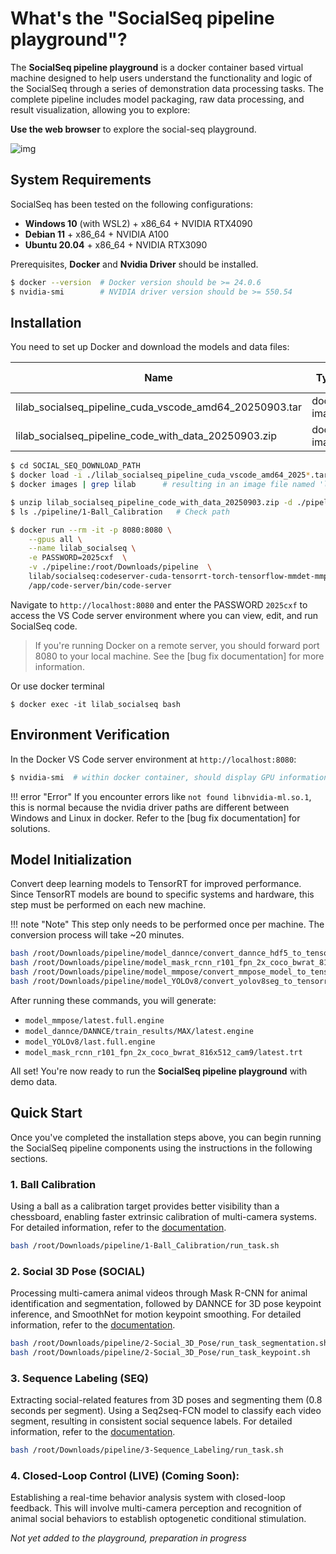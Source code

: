 # What's the "SocialSeq pipeline playground"?

The **SocialSeq pipeline playground** is a docker container based virtual machine designed to help users understand the functionality and logic of the SocialSeq through a series of demonstration data processing tasks. The complete pipeline includes model packaging, raw data processing, and result visualization, allowing you to explore:

**Use the web browser** to explore the social-seq playground.

![img](../../../assets/images/web-gui.jpg)


## System Requirements

SocialSeq has been tested on the following configurations:

- **Windows 10** (with WSL2) + x86_64 + NVIDIA RTX4090
- **Debian 11** + x86_64 + NVIDIA A100
- **Ubuntu 20.04** + x86_64 + NVIDIA RTX3090

Prerequisites, **Docker** and **Nvidia Driver** should be installed.

```bash
$ docker --version  # Docker version should be >= 24.0.6
$ nvidia-smi        # NVIDIA driver version should be >= 550.54
```

## Installation

You need to set up Docker and download the models and data files:

| Name | Type | Download link |
| --- | --- | ---|
| lilab_socialseq_pipeline_cuda_vscode_amd64_20250903.tar | docker image | [Download🔗](https://pan.baidu.com/s/1MDIEdxTpE32u07u2g7PP0Q?pwd=4jj2) |
| lilab_socialseq_pipeline_code_with_data_20250903.zip | docker image | *Same above* |

```bash
$ cd SOCIAL_SEQ_DOWNLOAD_PATH
$ docker load -i ./lilab_socialseq_pipeline_cuda_vscode_amd64_2025*.tar
$ docker images | grep lilab      # resulting in an image file named 'lilab*'

$ unzip lilab_socialseq_pipeline_code_with_data_20250903.zip -d ./pipeline  # Unzip file
$ ls ./pipeline/1-Ball_Calibration   # Check path

$ docker run --rm -it -p 8080:8080 \
    --gpus all \
    --name lilab_socialseq \
    -e PASSWORD=2025cxf  \
    -v ./pipeline:/root/Downloads/pipeline  \
    lilab/socialseq:codeserver-cuda-tensorrt-torch-tensorflow-mmdet-mmpose-dannce-yolo-20250903 \
    /app/code-server/bin/code-server
```

Navigate to `http://localhost:8080` and enter the PASSWORD `2025cxf` to access the VS Code server environment where you can view, edit, and run SocialSeq code.


> If you're running Docker on a remote server, you should forward port 8080 to your local machine. See the [bug fix documentation] for more information.

Or use docker terminal
```
$ docker exec -it lilab_socialseq bash
```

## Environment Verification

In the Docker VS Code server environment at `http://localhost:8080`:

```bash
$ nvidia-smi  # within docker container, should display GPU information
```

!!! error "Error"
    If you encounter errors like `not found libnvidia-ml.so.1`, this is normal because the nvidia driver paths are different between Windows and Linux in docker. Refer to the [bug fix documentation] for solutions.

## Model Initialization

Convert deep learning models to TensorRT for improved performance. Since TensorRT models are bound to specific systems and hardware, this step must be performed on each new machine.

!!! note "Note"
    This step only needs to be performed once per machine. The conversion process will take ~20 minutes.

```bash
bash /root/Downloads/pipeline/model_dannce/convert_dannce_hdf5_to_tensorrt.sh
bash /root/Downloads/pipeline/model_mask_rcnn_r101_fpn_2x_coco_bwrat_816x512_cam9/convert_mmdet_model_to_tensorrt.sh
bash /root/Downloads/pipeline/model_mmpose/convert_mmpose_model_to_tensorrt.sh
bash /root/Downloads/pipeline/model_YOLOv8/convert_yolov8seg_to_tensorrt.sh
```

After running these commands, you will generate:

- `model_mmpose/latest.full.engine`
- `model_dannce/DANNCE/train_results/MAX/latest.engine`
- `model_YOLOv8/last.full.engine`
- `model_mask_rcnn_r101_fpn_2x_coco_bwrat_816x512_cam9/latest.trt`

All set! You're now ready to run the **SocialSeq pipeline playground** with demo data.

## Quick Start

Once you've completed the installation steps above, you can begin running the SocialSeq pipeline components using the instructions in the following sections.

### 1. Ball Calibration
Using a ball as a calibration target provides better visibility than a chessboard, enabling faster extrinsic calibration of multi-camera systems. For detailed information, refer to the [documentation](../../%E5%B0%8F%E7%90%83%E7%9F%AB%E6%AD%A3/application/).

```bash
bash /root/Downloads/pipeline/1-Ball_Calibration/run_task.sh
```


### 2. Social 3D Pose (SOCIAL)
Processing multi-camera animal videos through Mask R-CNN for animal identification and segmentation, followed by DANNCE for 3D pose keypoint inference, and SmoothNet for motion keypoint smoothing. For detailed information, refer to the [documentation](https://lilab-cibr.github.io/Social_Seq/en/%E5%B0%8F%E7%90%83%E7%9F%AB%E6%AD%A3/application/).


```bash
bash /root/Downloads/pipeline/2-Social_3D_Pose/run_task_segmentation.sh   # Mask R-CNN for ID segmentation
bash /root/Downloads/pipeline/2-Social_3D_Pose/run_task_keypoint.sh       # DANNCE and SmoothNet for 3D pose reconstruction
```


### 3. Sequence Labeling (SEQ)
Extracting social-related features from 3D poses and segmenting them (0.8 seconds per segment). Using a Seq2seq-FCN model to classify each video segment, resulting in consistent social sequence labels. For detailed information, refer to the [documentation](../../%E7%A4%BE%E4%BA%A4%E5%BA%8F%E5%88%97%E6%A0%87%E7%AD%BE/application/).

```bash
bash /root/Downloads/pipeline/3-Sequence_Labeling/run_task.sh
```

### 4. Closed-Loop Control (LIVE) (Coming Soon): 
Establishing a real-time behavior analysis system with closed-loop feedback. This will involve multi-camera perception and recognition of animal social behaviors to establish optogenetic conditional stimulation.

*Not yet added to the playground, preparation in progress*
